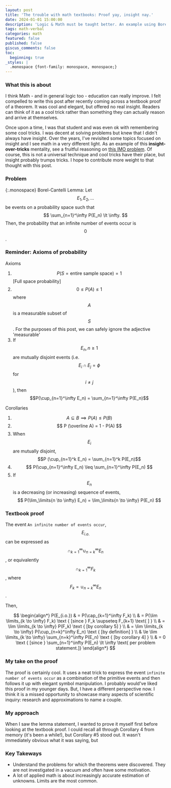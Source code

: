```yaml
---
layout: post
title: 'The trouble with math textbooks: Proof yay, insight nay.'
date: 2024-01-01 15:00:00
description: 'Logic & Math must be taught better. An example using Borel Cantelli lemma.'
tags: math-verbal
categories: math
featured: false
published: false
giscus_comments: false
toc:
  beginning: true
_styles: |
  .monospace {font-family: monospace, monospace;}
---
```


### What this is about

I think Math - and in general logic too - education can really improve. I felt compelled to write this post after recently coming across a textbook proof of a theorem. It was cool and elegant, but offered no real insight. Readers can think of it as a cool trick rather than something they can actually reason and arrive at themselves.

Once upon a time, I was that student and was even ok with remembering some cool tricks. I was decent at solving problems but knew that I didn't always have insight. Over the years, I've revisited some topics focused on insight and I see math in a very different light. As an example of this **insight-over-tricks** mentality, see a fruitful reasoning on [this IMO problem](/blog/2024/math-proof-v-insight). Of course, this is not a universal technique and cool tricks have their place, but insight probably trumps tricks. I hope to contribute more weight to that thought with this post.

### Problem 

{:.monospace}
Borel-Cantelli Lemma: Let $$E_1, E_2, ...$$ be events on a probability space such that
$$
\sum_{n=1}^\infty P(E_n) \lt \infty.
$$
Then, the probability that an infinite number of events occur is $$0$$.

### Reminder: Axioms of probability
Axioms
1. $$ P (S = \text{entire sample space}) = 1$$ [Full space probability]
1. $$0 \le P(A) \le 1$$ where $$A$$ is a measurable subset of $$S$$. For the purposes of this post, we can safely ignore the adjective 'measurable'
1. If $$E_n, n \ge 1$$ are mutually disjoint events (i.e. $$E_i \cap E_j = \phi$$ for $$i \neq j$$), then $$P(\cup_{n=1}^\infty E_n) = \sum_{n=1}^\infty P(E_n)$$

Corollaries
1. $$A \subseteq B \implies P(A) \le P(B)$$
1. $$ P (\overline A) = 1 - P(A) $$
1. When $$E_i$$ are mutually disjoint, $$P (\cup_{n=1}^k E_n) = \sum_{n=1}^k P(E_n)$$
1. $$  P(\cup_{n=1}^\infty E_n) \leq \sum_{n=1}^\infty P(E_n) $$
1. If $$E_n$$ is a decreasing (or increasing) sequence of events, $$ P(\lim_\limits{n \to \infty} E_n) = \lim_\limits{n \to \infty} P(E_n) $$

### Textbook proof
The event `An infinite number of events occur`, $$E_{i.o.}$$ can be expressed as $$\cap_{k=1}^\infty \cup_{n=k}^\infty E_n$$, or equivalently $$\cap_{k=1}^\infty F_k$$, where $$F_k = \cup_{n=k}^\infty E_n$$.

Then,

$$
\begin{align*}
P(E_{i.o.})
& = P(\cap_{k=1}^\infty F_k) \\
& = P(\lim \limits_{k \to \infty} F_k) \text { [since } F_k \supseteq F_{k+1} \text{ ] } \\
& = \lim \limits_{k \to \infty} P(F_k) \text { [by corollary 5] } \\
& = \lim \limits_{k \to \infty} P(\cup_{n=k}^\infty E_n) \text { [by definition] } \\
& \le \lim \limits_{k \to \infty} \sum_{n=k}^\infty P(E_n) \text { [by corollary 4] } \\
& = 0 \text { [since  } \sum_{n=1}^\infty P(E_n) \lt \infty \text{ per problem statement.]}
\end{align*}
$$

### My take on the proof

The proof is certainly cool. It uses a neat trick to express the event `infinite number of events occur` as a combination of the primitive events and then follows it up with elegant symbol manipulation. I probably would've liked this proof in my younger days. But, I have a different perspective now. I think it is a missed opportunity to showcase many aspects of scientific inquiry: research and approximations to name a couple.

### My approach

When I saw the lemma statement, I wanted to prove it myself first before looking at the textbook proof. I could recall all through Corollary 4 from memory (it's been a while!), but Corollary #5 stood out. It wasn't immediately obvious what it was saying, but 


### Key Takeways

* Understand the problems for which the theorems were discovered. They are not investigated in a vacuum and often have some motivation.
* A lot of applied math is about increasingly accurate estimation of unknowns. Limits are the most common.
